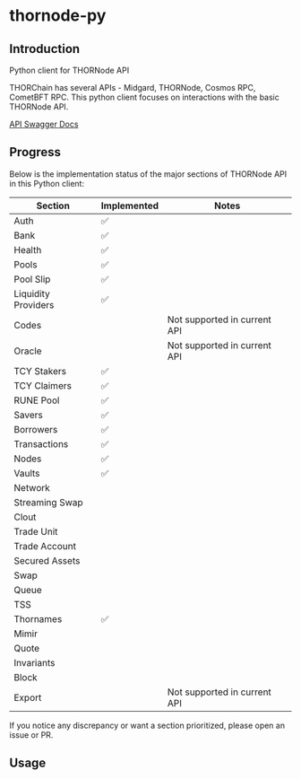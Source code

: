 # thornode-py

## Introduction
Python client for THORNode API

THORChain has several APIs - Midgard, THORNode, Cosmos RPC, CometBFT RPC. This python client focuses on interactions with the basic THORNode API.

[API Swagger Docs](https://thornode.ninerealms.com/thorchain/doc)

## Progress

Below is the implementation status of the major sections of THORNode API in this Python client:

| Section             | Implemented | Notes                         |
|---------------------|-------------|-------------------------------|
| Auth                | ✅           |                               |
| Bank                | ✅           |                               |
| Health              | ✅           |                               |
| Pools               | ✅           |                               |
| Pool Slip           | ✅           |                               |
| Liquidity Providers | ✅          |                               |
| Codes               |             | Not supported in current API  |
| Oracle              |             | Not supported in current API  |
| TCY Stakers         | ✅          |                               |
| TCY Claimers        | ✅          |                               |
| RUNE Pool           | ✅          |                               |
| Savers              | ✅          |                               |
| Borrowers           | ✅          |                               |
| Transactions        | ✅          |                               |
| Nodes               | ✅          |                               |
| Vaults              | ✅          |                               |
| Network             |             |                               |
| Streaming Swap      |             |                               |
| Clout               |             |                               |
| Trade Unit          |             |                               |
| Trade Account       |             |                               |
| Secured Assets      |             |                               |
| Swap                |             |                               |
| Queue               |             |                               |
| TSS                 |             |                               |
| Thornames           | ✅           |                               |
| Mimir               |             |                               |
| Quote               |             |                               |
| Invariants          |             |                               |
| Block               |             |                               |
| Export              |             | Not supported in current API  |

If you notice any discrepancy or want a section prioritized, please open an issue or PR.

## Usage